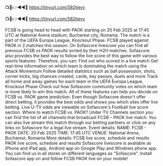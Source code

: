 📺📱👉◄◄🔴 https://tinyurl.com/582tjeyv

📺📱👉◄◄🔴 https://tinyurl.com/582tjeyv



FCSB is going head to head with PAOK starting on 20 Feb 2025 at 17:45 UTC at National Arena stadium, Bucharest city, Romania. The match is a part of the UEFA Europa League, Knockout Phase.
FCSB played against PAOK in 2 matches this season.
On Sofascore livescore you can find all previous FCSB vs PAOK results sorted by their H2H matches. Sofascore also provides the best way to follow the live score of this game with various sports features. Therefore, you can:
Find out who scored in a live match
Get real-time information on which team is dominating the match using the Attack Momentum
Follow detailed statistics such as ball possession, shots, corner kicks, big chances created, cards, key passes, duels and more
Track all home and away games for each team in the UEFA Europa League, Knockout Phase
Check out how Sofascore community votes on which team is more likely to win this match.
All of these features can help you decide on FCSB vs. PAOK game prediction. Even though Sofascore doesn't offer direct betting, it provides the best odds and shows you which sites offer live betting. Live U-TV odds are viewable on Sofascore's Football live score section.
Where to watch FCSB vs. PAOK? Under TV Channels section you can find the list of all channels that broadcast FCSB – PAOK live match. You can also live stream this match through our betting partners or click on any links on Sofascore for a legal live stream.
Event details:
NAME: FCSB - PAOK
DATE: 20 Feb 2025
TIME: 17:45 UTC
VENUE: National Arena, Bucharest, Romania
More details:
FCSB live score, schedule and results
PAOK live score, schedule and results
Sofascore livescore is available as iPhone and iPad app, Android app on Google Play and Windows phone app. You can find us in all stores on different languages as "Sofascore". Install Sofascore app on and follow FCSB PAOK live on your mobile!
